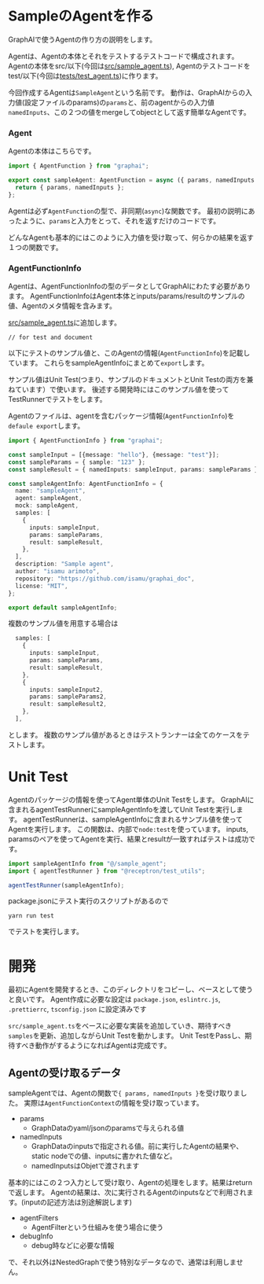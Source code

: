 # SampleのAgentを作る

GraphAIで使うAgentの作り方の説明をします。

Agentは、Agentの本体とそれをテストするテストコードで構成されます。
Agentの本体をsrc/以下(今回は[src/sample_agent.ts](./src/sample_agent.ts)), Agentのテストコードをtest/以下(今回は[tests/test_agent.ts](./tests/test_agent.ts))に作ります。

今回作成するAgentは`SampleAgent`という名前です。
動作は、GraphAIからの入力値(設定ファイルのparams)の`params`と、前のagentからの入力値`namedInputs`、この２つの値をmergeしてobjectとして返す簡単なAgentです。

### Agent

Agentの本体はこちらです。

```typescript
import { AgentFunction } from "graphai";

export const sampleAgent: AgentFunction = async ({ params, namedInputs }) => {
  return { params, namedInputs };
};
```

Agentは必ず`AgentFunction`の型で、非同期(`async`)な関数です。
最初の説明にあったように、`params`と入力をとって、それを返すだけのコードです。

どんなAgentも基本的にはこのように入力値を受け取って、何らかの結果を返す１つの関数です。

### AgentFunctionInfo

Agentは、AgentFunctionInfoの型のデータとしてGraphAIにわたす必要があります。
AgentFunctionInfoはAgent本体とinputs/params/resultのサンプルの値、Agentのメタ情報を含みます。

[src/sample_agent.ts](./src/sample_agent.ts)に追加します。

```
// for test and document
```
以下にテストのサンプル値と、このAgentの情報(`AgentFunctionInfo`)を記載しています。
これらをsampleAgentInfoにまとめて`export`します。

サンプル値はUnit Test(つまり、サンプルのドキュメントとUnit Testの両方を兼ねています）で使います。
後述する開発時にはこのサンプル値を使ってTestRunnerでテストをします。

Agentのファイルは、agentを含むパッケージ情報(`AgentFunctionInfo`)を`defaule export`します。

```typescript
import { AgentFunctionInfo } from "graphai";

const sampleInput = [{message: "hello"}, {message: "test"}];
const sampleParams = { sample: "123" };
const sampleResult = { namedInputs: sampleInput, params: sampleParams };

const sampleAgentInfo: AgentFunctionInfo = {
  name: "sampleAgent",
  agent: sampleAgent,
  mock: sampleAgent,
  samples: [
    {
      inputs: sampleInput,
      params: sampleParams,
      result: sampleResult,
    },
  ],
  description: "Sample agent",
  author: "isamu arimoto",
  repository: "https://github.com/isamu/graphai_doc",
  license: "MIT",
};

export default sampleAgentInfo;

```

複数のサンプル値を用意する場合は

```typescript
  samples: [
    {
      inputs: sampleInput,
      params: sampleParams,
      result: sampleResult,
    },
    {
      inputs: sampleInput2,
      params: sampleParams2,
      result: sampleResult2,
    },
  ],
```
とします。
複数のサンプル値があるときはテストランナーは全てのケースをテストします。

# Unit Test

Agentのパッケージの情報を使ってAgent単体のUnit Testをします。
GraphAIに含まれるagentTestRunnerにsampleAgentInfoを渡してUnit Testを実行します。
agentTestRunnerは、sampleAgentInfoに含まれるサンプル値を使ってAgentを実行します。
この関数は、内部で`node:test`を使っています。
inputs, paramsのペアを使ってAgentを実行、結果とresultが一致すればテストは成功です。

```typescript
import sampleAgentInfo from "@/sample_agent";
import { agentTestRunner } from "@receptron/test_utils";

agentTestRunner(sampleAgentInfo);
```

package.jsonにテスト実行のスクリプトがあるので

```
yarn run test
```

でテストを実行します。

# 開発

最初にAgentを開発するとき、このディレクトリをコピーし、ベースとして使うと良いです。
Agent作成に必要な設定は `package.json`, `eslintrc.js`, `.prettierrc`, `tsconfig.json` に設定済みです

`src/sample_agent.ts`をベースに必要な実装を追加していき、期待すべき`samples`を更新、追加しながらUnit Testを動かします。
Unit TestをPassし、期待すべき動作がするようになればAgentは完成です。


## Agentの受け取るデータ

sampleAgentでは、Agentの関数で`{ params, namedInputs }`を受け取りました。
実際は`AgentFunctionContext`の情報を受け取っています。

- params
  - GraphDataのyaml/jsonのparamsで与えられる値
- namedInputs
  - GraphDataのinputsで指定される値。前に実行したAgentの結果や、static nodeでの値、inputsに書かれた値など。
  - namedInputsはObjetで渡されます

基本的にはこの２つ入力として受け取り、Agentの処理をします。結果はreturnで返します。
Agentの結果は、次に実行されるAgentのinputsなどで利用されます。(inputの記述方法は別途解説します)

- agentFilters
  - AgentFilterという仕組みを使う場合に使う
- debugInfo
  - debug時などに必要な情報

で、それ以外はNestedGraphで使う特別なデータなので、通常は利用しません。


